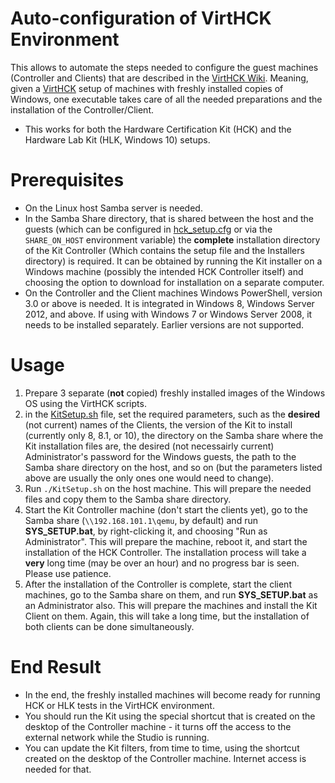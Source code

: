 Auto-configuration of VirtHCK Environment
===============
This allows to automate the steps needed to configure the guest machines (Controller and Clients) that are described in the [VirtHCK Wiki](https://github.com/daynix/VirtHCK/wiki#Checklist_for_a_new_studio_VM). Meaning, given a [VirtHCK](https://github.com/daynix/VirtHCK) setup of machines with freshly installed copies of Windows, one executable takes care of all the needed preparations and the installation of the Controller/Client.
* This works for both the Hardware Certification Kit (HCK) and the Hardware Lab Kit (HLK, Windows 10) setups.

Prerequisites
===============
* On the Linux host Samba server is needed.
* In the Samba Share directory, that is shared between the host and the guests (which can be configured in [hck_setup.cfg](https://github.com/daynix/VirtHCK/blob/master/hck_setup.cfg) or via the `SHARE_ON_HOST` environment variable) the **complete** installation directory of the Kit Controller (Which contains the setup file and the Installers directory) is required. It can be obtained by running the Kit installer on a Windows machine (possibly the intended HCK Controller itself) and choosing the option to download for installation on a separate computer.
* On the Controller and the Client machines Windows PowerShell, version 3.0 or above is needed. It is integrated in Windows 8, Windows Server 2012, and above. If using with Windows 7 or Windows Server 2008, it needs to be installed separately. Earlier versions are not supported.

Usage
===============
1. Prepare 3 separate (**not** copied) freshly installed images of the Windows OS using the VirtHCK scripts.
2. in the [KitSetup.sh](https://github.com/daynix/VirtHCK/blob/master/guest_tools/KitAutosetup/KitSetup.sh) file, set the required parameters, such as the **desired** (not current) names of the Clients, the version of the Kit to install (currently only 8, 8.1, or 10), the directory on the Samba share where the Kit installation files are, the desired (not necessairly current) Administrator's password for the Windows guests, the path to the Samba share directory on the host, and so on (but the parameters listed above are usually the only ones one would need to change).
3. Run `./KitSetup.sh` on the host machine. This will prepare the needed files and copy them to the Samba share directory.
4. Start the Kit Controller machine (don't start the clients yet), go to the Samba share (`\\192.168.101.1\qemu`, by default) and run **SYS_SETUP.bat**, by right-clicking it, and choosing "Run as Administrator". This will prepare the machine, reboot it, and start the installation of the HCK Controller. The installation process will take a **very** long time (may be over an hour) and no progress bar is seen. Please use patience.
5. After the installation of the Controller is complete, start the client machines, go to the Samba share on them, and run **SYS_SETUP.bat** as an Administrator also. This will prepare the machines and install the Kit Client on them. Again, this will take a long time, but the installation of both clients can be done simultaneously.

End Result
===============
* In the end, the freshly installed machines will become ready for running HCK or HLK tests in the VirtHCK environment.
* You should run the Kit using the special shortcut that is created on the desktop of the Controller machine - it turns off the access to the external network while the Studio is running.
* You can update the Kit filters, from time to time, using the shortcut created on the desktop of the Controller machine. Internet access is needed for that.
